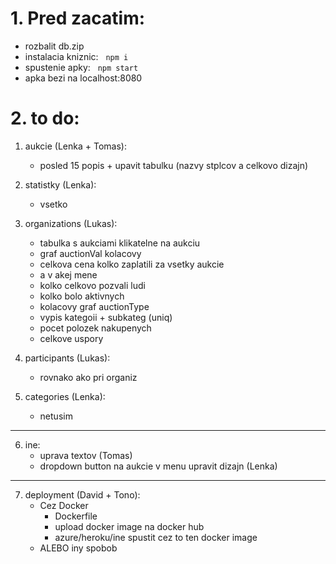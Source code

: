 # 1. Pred zacatim:
 - rozbalit db.zip 
 - instalacia kniznic:
&nbsp; ```
       npm i
       ```
 - spustenie apky:
&nbsp; ```
       npm start
       ```
 - apka bezi na localhost:8080

# 2. to do:
1. aukcie (Lenka + Tomas):
    - posled 15 popis + upavit tabulku (nazvy stplcov a celkovo dizajn)
2. statistky (Lenka):
    - vsetko

3. organizations (Lukas):
    - tabulka s aukciami klikatelne na aukciu
    - graf auctionVal kolacovy
    - celkova cena kolko zaplatili za vsetky aukcie
    - a v akej mene
    - kolko celkovo pozvali ludi
    - kolko bolo aktivnych
    - kolacovy graf auctionType
    - vypis kategoii + subkateg (uniq)
    - pocet polozek nakupenych
    - celkove uspory

4. participants (Lukas):
    - rovnako ako pri organiz

5. categories (Lenka):
    - netusim
---
6. ine:
    - uprava textov (Tomas)
    - dropdown button na aukcie v menu upravit dizajn (Lenka)
---
7. deployment (David + Tono):
    -  Cez Docker
        - Dockerfile
        - upload docker image na docker hub
        - azure/heroku/ine spustit cez to ten docker image 
    -  ALEBO iny spobob  

